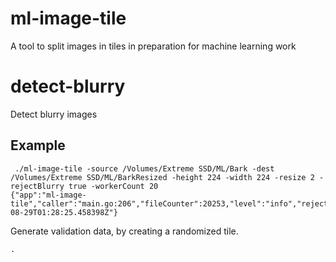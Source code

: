 # ml-image-tile
A tool to split images in tiles in preparation for machine learning work

# detect-blurry
Detect blurry images


## Example

```
 ./ml-image-tile -source /Volumes/Extreme SSD/ML/Bark -dest /Volumes/Extreme SSD/ML/BarkResized -height 224 -width 224 -resize 2 -rejectBlurry true -workerCount 20
{"app":"ml-image-tile","caller":"main.go:206","fileCounter":20253,"level":"info","rejectedBlurryCounter":2348,"tileCounter":695662,"ts":"2021-08-29T01:28:25.458398Z"}
 ```

Generate validation data, by creating a randomized tile.
 ```
 .